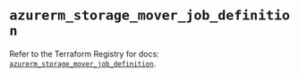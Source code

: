 # `azurerm_storage_mover_job_definition`

Refer to the Terraform Registry for docs: [`azurerm_storage_mover_job_definition`](https://registry.terraform.io/providers/hashicorp/azurerm/4.49.0/docs/resources/storage_mover_job_definition).
